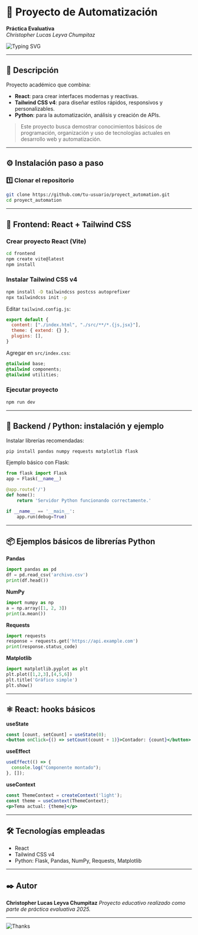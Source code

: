 # 🚀 Proyecto de Automatización

**Práctica Evaluativa**  
_Christopher Lucas Leyva Chumpitaz_

![Typing SVG](https://readme-typing-svg.herokuapp.com?color=36BCF7&center=true&vCenter=true&width=600&lines=React+%2B+Tailwind+CSS+%2B+Python;Desarrollo+web+y+automatización;Proyecto+educativo+2025)

---

## 📌 Descripción

Proyecto académico que combina:
- **React**: para crear interfaces modernas y reactivas.
- **Tailwind CSS v4**: para diseñar estilos rápidos, responsivos y personalizables.
- **Python**: para la automatización, análisis y creación de APIs.

> Este proyecto busca demostrar conocimientos básicos de programación, organización y uso de tecnologías actuales en desarrollo web y automatización.

---

## ⚙️ Instalación paso a paso

### 1️⃣ Clonar el repositorio
```bash
git clone https://github.com/tu-usuario/proyect_automation.git
cd proyect_automation
````

---

## 🌿 Frontend: React + Tailwind CSS

### Crear proyecto React (Vite)

```bash
cd frontend
npm create vite@latest
npm install
```

### Instalar Tailwind CSS v4

```bash
npm install -D tailwindcss postcss autoprefixer
npx tailwindcss init -p
```

Editar `tailwind.config.js`:

```js
export default {
  content: ["./index.html", "./src/**/*.{js,jsx}"],
  theme: { extend: {} },
  plugins: [],
}
```

Agregar en `src/index.css`:

```css
@tailwind base;
@tailwind components;
@tailwind utilities;
```

### Ejecutar proyecto

```bash
npm run dev
```

---

## 🐍 Backend / Python: instalación y ejemplo

Instalar librerías recomendadas:

```bash
pip install pandas numpy requests matplotlib flask
```

Ejemplo básico con Flask:

```python
from flask import Flask
app = Flask(__name__)

@app.route('/')
def home():
    return 'Servidor Python funcionando correctamente.'

if __name__ == '__main__':
    app.run(debug=True)
```

---

## 📦 Ejemplos básicos de librerías Python

**Pandas**

```python
import pandas as pd
df = pd.read_csv('archivo.csv')
print(df.head())
```

**NumPy**

```python
import numpy as np
a = np.array([1, 2, 3])
print(a.mean())
```

**Requests**

```python
import requests
response = requests.get('https://api.example.com')
print(response.status_code)
```

**Matplotlib**

```python
import matplotlib.pyplot as plt
plt.plot([1,2,3],[4,5,6])
plt.title('Gráfico simple')
plt.show()
```

---

## ⚛️ React: hooks básicos

**useState**

```jsx
const [count, setCount] = useState(0);
<button onClick={() => setCount(count + 1)}>Contador: {count}</button>
```

**useEffect**

```jsx
useEffect(() => {
  console.log("Componente montado");
}, []);
```

**useContext**

```jsx
const ThemeContext = createContext('light');
const theme = useContext(ThemeContext);
<p>Tema actual: {theme}</p>
```

---

## 🛠️ Tecnologías empleadas

* React
* Tailwind CSS v4
* Python: Flask, Pandas, NumPy, Requests, Matplotlib

---

## ✒️ Autor

**Christopher Lucas Leyva Chumpitaz**
*Proyecto educativo realizado como parte de práctica evaluativa 2025.*

---

![Thanks](https://readme-typing-svg.herokuapp.com?color=00FFAD\&center=true\&vCenter=true\&width=600\&lines=Gracias+por+visitar+el+repositorio;⭐+Si+te+gustó,+puedes+dar+estrella)

```
```
